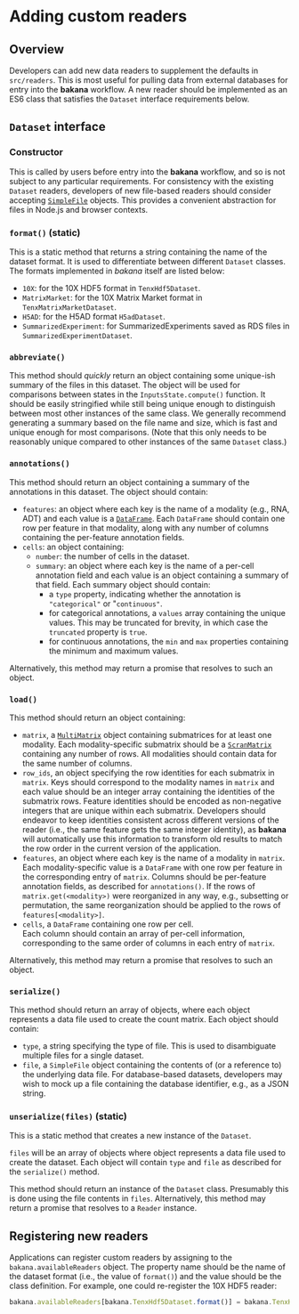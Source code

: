 # Adding custom readers

## Overview

Developers can add new data readers to supplement the defaults in `src/readers`.
This is most useful for pulling data from external databases for entry into the **bakana** workflow.
A new reader should be implemented as an ES6 class that satisfies the `Dataset` interface requirements below.

## `Dataset` interface

### Constructor

This is called by users before entry into the **bakana** workflow, and so is not subject to any particular requirements.
For consistency with the existing `Dataset` readers, developers of new file-based readers should consider accepting [`SimpleFile`](https://ltla.github.io/bakana/SimpleFile.html) objects.
This provides a convenient abstraction for files in Node.js and browser contexts.

### `format()` (static)

This is a static method that returns a string containing the name of the dataset format.
It is used to differentiate between different `Dataset` classes.
The formats implemented in _bakana_ itself are listed below:

- `10X`: for the 10X HDF5 format in `TenxHdf5Dataset`.
- `MatrixMarket`: for the 10X Matrix Market format in `TenxMatrixMarketDataset`.
- `H5AD`: for the H5AD format `H5adDataset`.
- `SummarizedExperiment`: for SummarizedExperiments saved as RDS files in `SummarizedExperimentDataset`.

### `abbreviate()`

This method should _quickly_ return an object containing some unique-ish summary of the files in this dataset.
The object will be used for comparisons between states in the `InputsState.compute()` function.
It should be easily stringified while still being unique enough to distinguish between most other instances of the same class. 
We generally recommend generating a summary based on the file name and size, which is fast and unique enough for most comparisons.
(Note that this only needs to be reasonably unique compared to other instances of the same `Dataset` class.)

### `annotations()`

This method should return an object containing a summary of the annotations in this dataset.
The object should contain:

- `features`: an object where each key is the name of a modality (e.g., RNA, ADT) and each value is a [`DataFrame`](https://ltla.github.io/bioconductor.js/DataFrame.html).
  Each `DataFrame` should contain one row per feature in that modality, along with any number of columns containing the per-feature annotation fields.
- `cells`: an object containing:
  - `number`: the number of cells in the dataset.
  - `summary`: an object where each key is the name of a per-cell annotation field and each value is an object containing a summary of that field.
    Each summary object should contain:
    - a `type` property, indicating whether the annotation is `"categorical"` or "`continuous"`.
    - for categorical annotations, a `values` array containing the unique values.
      This may be truncated for brevity, in which case the `truncated` property is `true`.
    - for continuous annotations, the `min` and `max` properties containing the minimum and maximum values.

Alternatively, this method may return a promise that resolves to such an object.

### `load()`

This method should return an object containing:

- `matrix`, a [`MultiMatrix`](https://jkanche.github.io/scran.js/MultiMatrix.html) object containing submatrices for at least one modality.
  Each modality-specific submatrix should be a [`ScranMatrix`](https://jkanche.github.io/scran.js/ScranMatrix.html) containing any number of rows.
  All modalities should contain data for the same number of columns.
- `row_ids`, an object specifying the row identities for each submatrix in `matrix`.
  Keys should correspond to the modality names in `matrix` and each value should be an integer array containing the identities of the submatrix rows.
  Feature identities should be encoded as non-negative integers that are unique within each submatrix.
  Developers should endeavor to keep identities consistent across different versions of the reader (i.e., the same feature gets the same integer identity),
  as **bakana** will automatically use this information to transform old results to match the row order in the current version of the application.
- `features`, an object where each key is the name of a modality in `matrix`.
  Each modality-specific value is a `DataFrame` with one row per feature in the corresponding entry of `matrix`.
  Columns should be per-feature annotation fields, as described for `annotations()`.
  If the rows of `matrix.get(<modality>)` were reorganized in any way, e.g., subsetting or permutation, the same reorganization should be applied to the rows of `features[<modality>]`.
- `cells`, a `DataFrame` containing one row per cell.   
  Each column should contain an array of per-cell information, corresponding to the same order of columns in each entry of `matrix`.

Alternatively, this method may return a promise that resolves to such an object.

### `serialize()`

This method should return an array of objects, where each object represents a data file used to create the count matrix.
Each object should contain:

- `type`, a string specifying the type of file.
  This is used to disambiguate multiple files for a single dataset.
- `file`, a `SimpleFile` object containing the contents of (or a reference to) the underlying data file.
  For database-based datasets, developers may wish to mock up a file containing the database identifier, e.g., as a JSON string. 

### `unserialize(files)` (static)

This is a static method that creates a new instance of the `Dataset`.

`files` will be an array of objects where object represents a data file used to create the dataset.
Each object will contain `type` and `file` as described for the `serialize()` method.

This method should return an instance of the `Dataset` class.
Presumably this is done using the file contents in `files`.
Alternatively, this method may return a promise that resolves to a `Reader` instance.

## Registering new readers

Applications can register custom readers by assigning to the `bakana.availableReaders` object.
The property name should be the name of the dataset format (i.e., the value of `format()`) and the value should be the class definition.
For example, one could re-register the 10X HDF5 reader:

```js
bakana.availableReaders[bakana.TenxHdf5Dataset.format()] = bakana.TenxHdf5Dataset;
```
